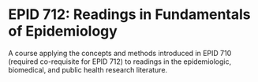 # EPID 712: Readings in Fundamentals of Epidemiology

A course applying the concepts and methods introduced in EPID 710 (required co-requisite for EPID 712) to readings in the epidemiologic, biomedical, and public health research literature.